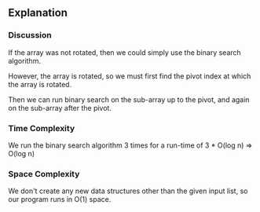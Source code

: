 ## Explanation

### Discussion

If the array was not rotated, then we could simply use the binary search algorithm.

However, the array is rotated, so we must first find the pivot index at which the array is rotated.

Then we can run binary search on the sub-array up to the pivot, and again on the sub-array after the pivot.

### Time Complexity

We run the binary search algorithm 3 times for a run-time of 3 * O(log n) => O(log n)

### Space Complexity

We don't create any new data structures other than the given input list, so our program runs in O(1) space. 
